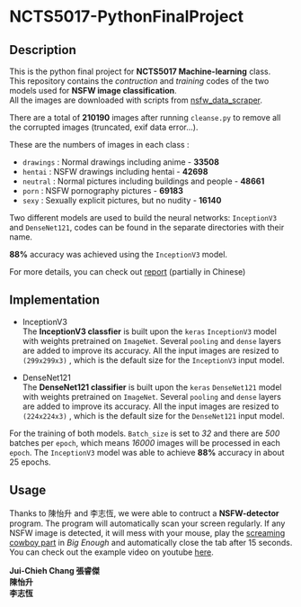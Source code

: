 # NCTS5017-PythonFinalProject

## Description

This is the python final project for **NCTS5017 Machine-learning** class.  
This repository contains the *contruction* and *training* codes of the two models used for **NSFW image classification**.  
All the	images are downloaded with scripts from	[nsfw_data_scraper](https://github.com/alexanderkim-io/nsfw_data_scraper).

There are a total of **210190** images after running `cleanse.py` to remove all the corrupted images (truncated, exif data error...).  

These are the numbers of images in each class : 

- `drawings` : Normal drawings including anime - **33508**
- `hentai` : NSFW drawings including hentai - **42698**
- `neutral` : Normal pictures including buildings and people - **48661**
- `porn` : NSFW pornography pictures - **69183**
- `sexy` : Sexually explicit pictures, but no nudity - **16140**

Two different models are used to build the neural networks: `InceptionV3` and `DenseNet121`, codes can be found in the separate directories with their name.

**88%** accuracy was achieved using the `InceptionV3` model.

For more details, you can check out [report](https://drive.google.com/file/d/1_Z3SNtRmvkSzBWcea4JirlJ6xHAtMnCI/view?usp=sharing) (partially in Chinese)

## Implementation

- InceptionV3  
  The **InceptionV3  classfier** is built upon the `keras` `InceptionV3` model with weights pretrained on `ImageNet`. Several `pooling` and `dense` layers are added to improve its accuracy. All the input images are resized to  `(299x299x3)` , which is the default size for the `InceptionV3` input model.
  
- DenseNet121  
  The **DenseNet121 classifier** is built upon the `keras` `DenseNet121` model with weights pretrained on `ImageNet`. Several `pooling` and `dense` layers are added to improve its accuracy. All the input images are resized to `(224x224x3)` , which is the default size for the `DenseNet121` input model.
  
For the training of both models. `Batch_size` is set to *32* and there are *500* batches per `epoch`, which means *16000* images will be processed in each `epoch`. The `InceptionV3` model was able to achieve **88%** accuracy in about 25 epochs.

## Usage

Thanks to 陳怡升 and 李志恆, we were able to contruct a **NSFW-detector** program. The program will automatically scan your screen regularly. If any NSFW image is detected, it will mess with your mouse, play the [screaming cowboy part](https://www.youtube.com/watch?v=Qcp2W1-SFt4) in *Big Enough* and automatically close the tab after 15 seconds. You can check out the example video on youtube [here](https://www.youtube.com/watch?v=AsDYYk-qPA8&feature=youtu.be).

**Jui-Chieh Chang 張睿傑**  
**陳怡升**  
**李志恆**
